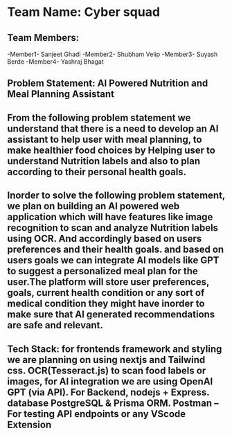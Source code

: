 # Team Name: Cyber squad

## Team Members:
-Member1- Sanjeet Ghadi
-Member2- Shubham Velip
-Member3- Suyash Berde
-Member4- Yashraj Bhagat

## Problem Statement: AI Powered Nutrition and Meal Planning Assistant

## From the following problem statement we understand that there is a need to develop an AI assistant to help user with meal planning, to make healthier food choices by Helping user to understand Nutrition labels and also to plan according to their personal health goals.

## Inorder to solve the following problem statement, we plan on building an AI powered web application which will have features like image recognition to scan and analyze Nutrition labels using OCR. And accordingly based on users preferences and their health goals. and based on users goals we can integrate AI models like GPT to suggest a personalized meal plan for the user.The platform will store user preferences, goals, current health condition or any sort of medical condition they might have inorder to make sure that AI generated recommendations are safe and relevant.

## Tech Stack: for frontends framework and styling we are planning on using nextjs and Tailwind css. OCR(Tesseract.js) to scan food labels or images, for AI integration we are using OpenAI GPT (via API). For Backend, nodejs + Express. database PostgreSQL & Prisma ORM. Postman – For testing API endpoints or any VScode Extension

